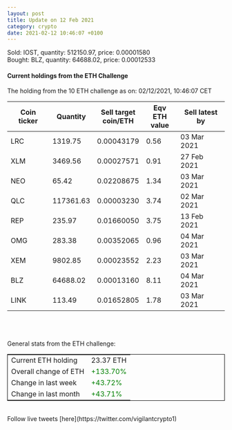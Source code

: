 ```yaml
---
layout: post
title: Update on 12 Feb 2021
category: crypto
date: 2021-02-12 10:46:07 +0100
---
```

<!-- Global site tag (gtag.js) - Google Analytics -->
<script async src="https://www.googletagmanager.com/gtag/js?id=UA-103831149-5"></script>
<script>
  window.dataLayer = window.dataLayer || [];
  function gtag(){dataLayer.push(arguments);}
  gtag('js', new Date());

  gtag('config', 'UA-103831149-5');
</script>
Sold: IOST, quantity:    512150.97, price:   0.00001580<br>Bought: BLZ, quantity:     64688.02, price:   0.00012533<br>

#### Current holdings from the ETH Challenge

The holding from the 10 ETH challenge as on: 02/12/2021, 10:46:07 CET

|Coin ticker|Quantity|Sell target<br>coin/ETH|Eqv ETH<br>value|Sell latest by|
|-----------|--------|-----------|-----------|--------------|
LRC|1319.75|  0.00043179|0.56|03 Mar 2021|
XLM|3469.56|  0.00027571|0.91|27 Feb 2021|
NEO|65.42|  0.02208675|1.34|03 Mar 2021|
QLC|117361.63|  0.00003230|3.74|02 Mar 2021|
REP|235.97|  0.01660050|3.75|13 Feb 2021|
OMG|283.38|  0.00352065|0.96|04 Mar 2021|
XEM|9802.85|  0.00023552|2.23|03 Mar 2021|
BLZ|64688.02|  0.00013160|8.11|04 Mar 2021|
LINK|113.49|  0.01652805|1.78|03 Mar 2021|

<br>
<br>
<br>
General stats from the ETH challenge:

<table style="border:1px solid black;margin-left:auto;margin-right:auto;">
	<tbody>
	<tr>
		<td>Current ETH holding</td>
		<td>     23.37 ETH</td>
	</tr>
	<tr>
		<td>Overall change of ETH</td>
		<td><font color="green">+133.70%</font></td>
	</tr>
	<tr>
		<td>Change in last week</td>
		<td><font color="green">+43.72%</font></td>
	</tr>
	<tr>
		<td>Change in last month</td>
		<td><font color="green">+43.71%</font></td>
	</tr>
	</tbody>
</table>

<br>
Follow live tweets [here](https://twitter.com/vigilantcrypto1)
<br>
<br>